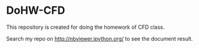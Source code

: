 # DoHW-CFD
This repository is created for doing the homework of CFD class.

Search my repo on http://nbviewer.ipython.org/ to see the document result.
